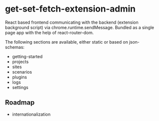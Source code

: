 # get-set-fetch-extension-admin

React based frontend communicating with the backend (extension background script) via chrome.runtime.sendMessage.
Bundled as a single page app with the help of react-router-dom.

The following sections are available, either static or based on json-schemas:
- getting-started
- projects
- sites
- scenarios
- plugins
- logs
- settings


## Roadmap
- internationalization
